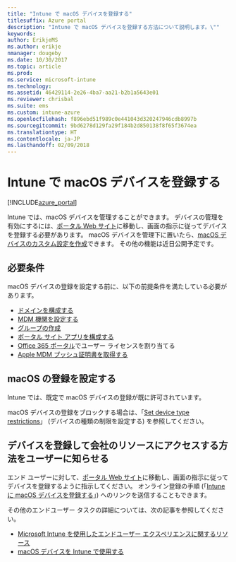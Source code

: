 ```yaml
---
title: "Intune で macOS デバイスを登録する"
titlesuffix: Azure portal
description: "Intune で macOS デバイスを登録する方法について説明します。\""
keywords: 
author: ErikjeMS
ms.author: erikje
nmanager: dougeby
ms.date: 10/30/2017
ms.topic: article
ms.prod: 
ms.service: microsoft-intune
ms.technology: 
ms.assetid: 46429114-2e26-4ba7-aa21-b2b1a5643e01
ms.reviewer: chrisbal
ms.suite: ems
ms.custom: intune-azure
ms.openlocfilehash: f896ebd51f989c0e441043d320247946cdb8997b
ms.sourcegitcommit: 9bd6278d129fa29f184b2d850138f8f65f3674ea
ms.translationtype: HT
ms.contentlocale: ja-JP
ms.lasthandoff: 02/09/2018
---
```

# <a name="enroll-macos-devices-in-intune"></a>Intune で macOS デバイスを登録する

[!INCLUDE[azure_portal](./includes/azure_portal.md)]

Intune では、macOS デバイスを管理することができます。 デバイスの管理を有効にするには、[ポータル Web サイト](http://portal.manage.microsoft.com)に移動し、画面の指示に従ってデバイスを登録する必要があります。 macOS デバイスを管理下に置いたら、[macOS デバイスのカスタム設定を作成](custom-settings-macos.md)できます。 その他の機能は近日公開予定です。

## <a name="prerequisites"></a>必要条件

macOS デバイスの登録を設定する前に、以下の前提条件を満たしている必要があります。

- [ドメインを構成する](custom-domain-name-configure.md)
- [MDM 機関を設定する](mdm-authority-set.md)
- [グループの作成](https://docs.microsoft.com/intune-classic/get-started/start-with-a-paid-subscription-to-microsoft-intune-step-5)
- [ポータル サイト アプリを構成する](company-portal-app.md)
- [Office 365 ポータル](http://go.microsoft.com/fwlink/p/?LinkId=698854)でユーザー ライセンスを割り当てる
- [Apple MDM プッシュ証明書を取得する](apple-mdm-push-certificate-get.md)

## <a name="set-up-macos-enrollment"></a>macOS の登録を設定する

Intune では、既定で macOS デバイスの登録が既に許可されています。

macOS デバイスの登録をブロックする場合は、「[Set device type restrictions](enrollment-restrictions-set.md)」 (デバイスの種類の制限を設定する) を参照してください。

## <a name="tell-your-users-how-to-enroll-their-devices-to-access-company-resources"></a>デバイスを登録して会社のリソースにアクセスする方法をユーザーに知らせる

エンド ユーザーに対して、[ポータル Web サイト](http://portal.manage.microsoft.com)に移動し、画面の指示に従ってデバイスを登録するように指示してください。 オンライン登録の手順 (「[Intune に macOS デバイスを登録する](https://docs.microsoft.com/intune-user-help/enroll-your-device-in-intune-macos)」) へのリンクを送信することもできます。

その他のエンドユーザー タスクの詳細については、次の記事を参照してください。

- [Microsoft Intune を使用したエンドユーザー エクスペリエンスに関するリソース](end-user-educate.md)
- [macOS デバイスを Intune で使用する](/intune-user-help/using-your-macos-device-with-intune)
